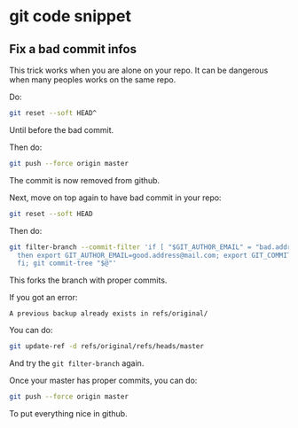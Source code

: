 # git code snippet

## Fix a bad commit infos

This trick works when you are alone on your repo. It can be dangerous when many peoples works on the same repo.

Do:

```bash
git reset --soft HEAD^
```

Until before the bad commit.

Then do:

```bash
git push --force origin master
```

The commit is now removed from github.

Next, move on top again to have bad commit in your repo:

```bash
git reset --soft HEAD
```

Then do:

```bash
git filter-branch --commit-filter 'if [ "$GIT_AUTHOR_EMAIL" = "bad.address@mail.com" ];
  then export GIT_AUTHOR_EMAIL=good.address@mail.com; export GIT_COMMITTER_NAME="$GIT_AUTHOR_NAME"; export GIT_COMMITTER_EMAIL="$GIT_AUTHOR_EMAIL";
  fi; git commit-tree "$@"'
```

This forks the branch with proper commits.

If you got an error:

```
A previous backup already exists in refs/original/
```

You can do:


```bash
git update-ref -d refs/original/refs/heads/master
```

And try the `git filter-branch` again.

Once your master has proper commits, you can do:

```bash
git push --force origin master
```

To put everything nice in github.
